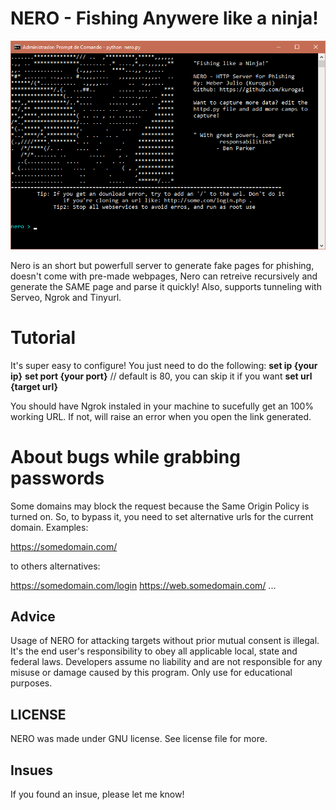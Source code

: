 # NERO - Fishing Anywere like a ninja!

<p align="center"> 
    <img src="/images/main.png">
</p>

Nero is an short but powerfull server to generate fake pages for phishing, doesn't come with pre-made webpages, Nero can retreive recursively and generate the SAME page and parse it quickly! Also, supports tunneling with Serveo, Ngrok and Tinyurl.

# Tutorial

It's super easy to configure! You just need to do the following:
<strong>set ip {your ip}</strong>
<strong>set port {your port}</strong> // default is 80, you can skip it if you want
<strong>set url {target url}</strong> 

You should have Ngrok instaled in your machine to sucefully get an 100% working URL. If not, will raise an error when you open the link generated.

# About bugs while grabbing passwords

Some domains may block the request because the Same Origin Policy is turned on. So, to bypass it, you need to set alternative urls for the current domain.
Examples:

https://somedomain.com/ 

to others alternatives: 

https://somedomain.com/login
https://web.somedomain.com/
...

## Advice

Usage of NERO for attacking targets without prior mutual consent is illegal. It's the end user's responsibility to obey all applicable local, state and federal laws. Developers assume no liability and are not responsible for any misuse or damage caused by this program. Only use for educational purposes.

## LICENSE

NERO was made under GNU license. See license file for more.

## Insues

If you found an insue, please let me know!
